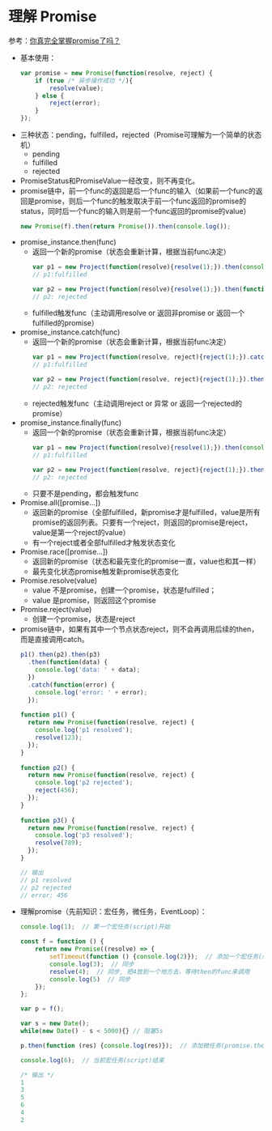 # 理解 Promise
参考：[你真完全掌握promise了吗？](https://juejin.im/post/5af29a62f265da0b8f628973)
- 基本使用：
    ```javascript
    var promise = new Promise(function(resolve, reject) {
        if (true /* 异步操作成功 */){
            resolve(value);
        } else {
            reject(error);
        }
    });
    ```
- 三种状态：pending，fulfilled，rejected（Promise可理解为一个简单的状态机）
    - pending
    - fulfilled
    - rejected
- PromiseStatus和PromiseValue一经改变，则不再变化。
- promise链中，前一个func的返回是后一个func的输入（如果前一个func的返回是promise，则后一个func的触发取决于前一个func返回的promise的status，同时后一个func的输入则是前一个func返回的promise的value）
    ```javascript
    new Promise(f).then(return Promise()).then(console.log());
    ```
- promise_instance.then(func)
    - 返回一个新的promise（状态会重新计算，根据当前func决定）
        ```javascript
        var p1 = new Project(function(resolve){resolve(1);}).then(console.log);
        // p1:fulfilled
        
        var p2 = new Project(function(resolve){resolve(1);}).then(function(msg){throw "123";});
        // p2: rejected
        ```
    - fulfilled触发func（主动调用resolve or 返回非promise or 返回一个fulfilled的promise）
- promise_instance.catch(func)
    - 返回一个新的promise（状态会重新计算，根据当前func决定）
        ```javascript
        var p1 = new Project(function(resolve, reject){reject(1);}).catch(console.log);
        // p1:fulfilled

        var p2 = new Project(function(resolve, reject){reject(1);}).then(function(msg){throw "123";})  
        // p2: rejected
        ```
    - rejected触发func（主动调用reject or 异常 or 返回一个rejected的promise）
- promise_instance.finally(func)
    - 返回一个新的promise（状态会重新计算，根据当前func决定）
        ```javascript
        var p1 = new Project(function(resolve){resolve(1);}).then(console.log);
        // p1:fulfilled
  
        var p2 = new Project(function(resolve, reject){reject(1);}).then(function(msg){throw "123";});
        // p2: rejected
        ```
    - 只要不是pending，都会触发func
- Promise.all([promise...])
    - 返回新的promise（全部fulfilled，新promise才是fulfilled，value是所有promise的返回列表。只要有一个reject，则返回的promise是reject，value是第一个reject的value）
    - 有一个reject或者全部fulfilled才触发状态变化
- Promise.race([promise...])
    - 返回新的promise（状态和最先变化的promise一直，value也和其一样）
    - 最先变化状态promise触发新promise状态变化
- Promise.resolve(value)
    - value 不是promise，创建一个promise，状态是fulfilled；
    - value 是promise，则返回这个promise
- Promise.reject(value)
    - 创建一个promise，状态是reject
- promise链中，如果有其中一个节点状态reject，则不会再调用后续的then，而是直接调用catch。
    ```javascript
    p1().then(p2).then(p3)
      .then(function(data) {
        console.log('data: ' + data);
      })
      .catch(function(error) {
        console.log('error: ' + error);
      });
     
    function p1() {
      return new Promise(function(resolve, reject) {
        console.log('p1 resolved');
        resolve(123);
      });
    }
     
    function p2() {
      return new Promise(function(resolve, reject) {
        console.log('p2 rejected');
        reject(456);
      });
    }
     
    function p3() {
      return new Promise(function(resolve, reject) {
        console.log('p3 resolved');
        resolve(789);
      });
    }
    
    // 输出
    // p1 resolved
    // p2 rejected
    // error: 456
    ```
- 理解promise（先前知识：宏任务，微任务，EventLoop）：
    ```javascript
    console.log(1);  // 第一个宏任务(script)开始
    
    const f = function () {
        return new Promise((resolve) => {
            setTimeout(function () {console.log(2)});  // 添加一个宏任务(setTimeout)
            console.log(3);  // 同步
            resolve(4);  // 同步, 把4放到一个地方去，等待then的func来调用
            console.log(5)  // 同步
        });
    };
    
    var p = f();
    
    var s = new Date();
    while(new Date() - s < 5000){} // 阻塞5s
    
    p.then(function (res) {console.log(res)});  // 添加微任务(promise.then)
    
    console.log(6);  // 当前宏任务(script)结束
    
    /* 输出 */
    1
    3
    5
    6
    4
    2
    ```

